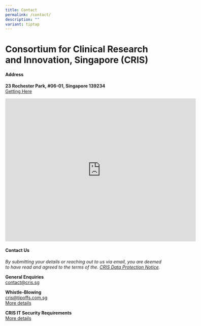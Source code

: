 ```yaml
---
title: Contact
permalink: /contact/
description: ""
variant: tiptap
---
```

<h1><strong>Consortium for Clinical Research and Innovation, Singapore (CRIS)</strong></h1>
<h4><strong>Address</strong></h4>
<p><strong>23 Rochester Park, #06-01, Singapore 139234</strong> 
<br><a href="/files/Critical%20Documents/Getting-to-CRIS_May2022.pdf" rel="noopener noreferrer nofollow" target="_blank">Getting Here</a>
</p>
<div class="iframe-wrapper">
<iframe style="border:0;" height="450" width="600" allowfullscreen="true" frameborder="0" src="https://www.google.com/maps/embed?pb=!1m18!1m12!1m3!1d3988.7799112541124!2d103.7869942!3d1.3072382!2m3!1f0!2f0!3f0!3m2!1i1024!2i768!4f13.1!3m3!1m2!1s0x31da1a43e22fffff%3A0xf4de35d3f25ac579!2sConsortium%20for%20Clinical%20Research%20and%20Innovation%2C%20Singapore%20(CRIS)!5e0!3m2!1sen!2ssg!4v1675746332976!5m2!1sen!2ssg"></iframe>
</div>
<h4><strong>Contact Us</strong></h4>
<p><em>By submitting your details or reaching out to us via email, you are deemed to have read and agreed to the terms of the. <a href="https://www.cris.sg/privacy/" rel="noopener nofollow" target="_blank">CRIS Data Protection Notice</a>.</em>
</p>
<p><strong>General Enquiries</strong> 
<br><a href="mailto:contact@cris.sg" rel="noopener noreferrer nofollow" target="_blank">contact@cris.sg</a>
</p>
<p></p>
<p><strong>Whistle-Blowing</strong> 
<br><a href="mailto:cris@tipoffs.com.sg" rel="noopener noreferrer nofollow" target="_blank">cris@tipoffs.com.sg</a> 
<br><a href="/whistleblowing/" rel="noopener noreferrer nofollow" target="_blank">More details</a>
</p>
<p><strong>CRIS IT Security Requirements</strong>
<br><a href="/cris-it/" rel="noopener noreferrer nofollow" target="_blank">More details</a>
</p>